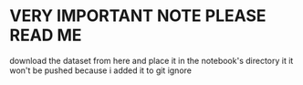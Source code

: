 # VERY IMPORTANT NOTE PLEASE READ ME
download the dataset from here and place it in the notebook's directory it
it won't be pushed because i  added it to git ignore